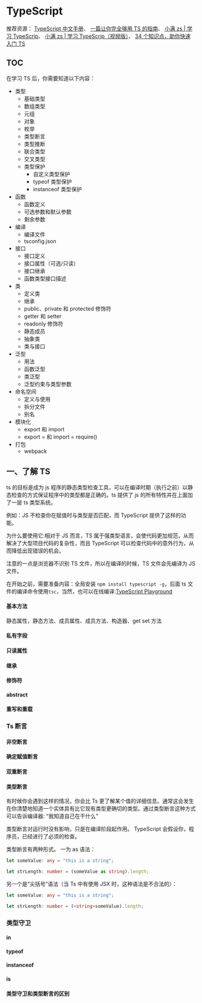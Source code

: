 # TypeScript

推荐资源：
[TypeScript 中文手册](https://typescript.bootcss.com/)、
[一篇让你完全够用 TS 的指南](https://juejin.cn/post/7088304364078497800)、
[小满 zs | 学习 TypeScrip](https://xiaoman.blog.csdn.net/article/details/122167155)、
[小满 zs | 学习 TypeScrip（视频版）](https://www.bilibili.com/video/BV1wR4y1377K)、
[34 个知识点，助你快速入门 TS](https://juejin.cn/post/7042871114602643493)

## TOC

在学习 TS 后，你需要知道以下内容：

- 类型
  - 基础类型
  - 数组类型
  - 元组
  - 对象
  - 枚举
  - 类型断言
  - 类型推断
  - 联合类型
  - 交叉类型
  - 类型保护
    - 自定义类型保护
    - typeof 类型保护
    - instanceof 类型保护
- 函数
  - 函数定义
  - 可选参数和默认参数
  - 剩余参数
- 编译
  - 编译文件
  - tsconfig.json
- 接口
  - 接口定义
  - 接口属性（可选/只读）
  - 接口继承
  - 函数类型接口描述
- 类
  - 定义类
  - 继承
  - public、private 和 protected 修饰符
  - getter 和 setter
  - readonly 修饰符
  - 静态成员
  - 抽象类
  - 类与接口
- 泛型
  - 用法
  - 函数泛型
  - 类泛型
  - 泛型约束与类型参数
- 命名空间
  - 定义与使用
  - 拆分文件
  - 别名
- 模块化
  - export 和 import
  - export = 和 import = require()
- 打包
  - webpack

## 一、了解 TS

ts 的目标是成为 js 程序的静态类型检查工具，可以在编译时期（执行之前）以静态检查的方式保证程序中的类型都是正确的。ts 提供了 js 的所有特性并在上面加了一层 ts 类型系统。

例如：JS 不检查你在赋值时与类型是否匹配，而 TypeScript 提供了这样的功能。

为什么要使用它:相对于 JS 而言，TS 属于强类型语言，会使代码更加规范，从而解决了大型项目代码的复杂性，而且 TypeScript 可以检查代码中的意外行为，从而降低出现错误的机会。

注意的一点是浏览器不识别 TS 文件，所以在编译的时候，TS 文件会先编译为 JS 文件。

在开始之前，需要准备内容：全局安装 `npm install typescript -g`，后面 ts 文件的编译命令使用`tsc`，当然，也可以在线编译:[TypeScript Playground](https://www.typescriptlang.org/zh/play)



#### 基本方法

静态属性，静态方法、成员属性、成员方法、构造器、get set 方法

#### 私有字段

#### 只读属性

#### 继承

#### 修饰符

#### abstract

#### 重写和重载

### Ts 断言

#### 非空断言

#### 确定赋值断言

#### 双重断言

#### 类型断言

有时候你会遇到这样的情况，你会比 Ts 更了解某个值的详细信息。通常这会发生在你清楚地知道一个实体具有比它现有类型更确切的类型。通过类型断言这种方式可以告诉编译器: “我知道自己在干什么”

类型断言对运行时没有影响，只是在编译阶段起作用。 TypeScript 会假设你，程序员，已经进行了必须的检查。

类型断言有两种形式。 一为 as 语法：

```ts
let someValue: any = "this is a string";

let strLength: number = (someValue as string).length;
```

另一个是“尖括号”语法（当 Ts 中有使用 JSX 时，这种语法是不合法的）：

```ts
let someValue: any = "this is a string";

let strLength: number = (<string>someValue).length;
```

### 类型守卫

#### in

#### typeof

#### instanceof

#### is

#### 类型守卫和类型断言的区别
